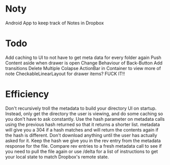 # Noty
Android App to keep track of Notes in Dropbox

# Todo
Add caching to UI to not have to get meta data for every folder again
Push Content aside when drawer is open
Change Behaviour of Back-Button
Add transitions
Delete Multiple
Colapse ActionBar in Container to view more of note
CheckableLinearLayout for drawer items? FUCK IT!!

# Efficiency
Don't recursively troll the metadata to build your directory UI on startup. Instead, only get the directory the user is viewing, and do some caching so you don't have to ask constantly.
Use the hash parameter on metadata calls using the previous hash returned so that it returns a shorter list. metadata will give you a 304 if a hash matches and will return the contents again if the hash is different.
Don't download anything until the user has actually asked for it. Keep the hash we give you in the rev entry from the metadata response for the file. Compare rev entries to a fresh metadata call to see if you need to pull the file again or use /delta for a list of instructions to get your local state to match Dropbox's remote state.
